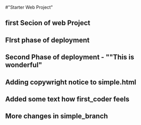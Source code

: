 #"Starter Web Project" 

## first Secion of web Project

## FIrst phase of deployment

## Second Phase of deployment - ""This is wonderful"
## Adding copywright notice to simple.html
## Added some text how first_coder feels
## More changes in simple_branch
